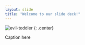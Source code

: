 ```yaml
---
layout: slide
title: "Welcome to our slide deck!"
---
```


![evil-toddler](https://cloud.githubusercontent.com/assets/16547949/25400815/c5847ecc-29c1-11e7-9c5d-05d4a6726545.jpg)
{: .center}

Caption here
